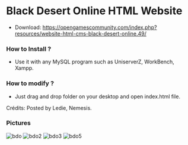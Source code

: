 # Black Desert Online HTML Website

- Download: https://opengamescommunity.com/index.php?resources/website-html-cms-black-desert-online.49/

### How to Install ?

- Use it with any MySQL program such as UniserverZ, WorkBench, Xampp.

### How to modify ?

- Just drag and drop folder on your desktop and open index.html file.

Crédits: Posted by Ledie, Nemesis.

### Pictures

![bdo](https://user-images.githubusercontent.com/89811188/138052014-9b957089-1a71-4846-87bf-ff8973c01849.png)
![bdo2](https://user-images.githubusercontent.com/89811188/138052025-02e1f876-c856-46f6-8704-ac424339b08f.png)
![bdo3](https://user-images.githubusercontent.com/89811188/138052033-155f034a-7321-44c1-a7d9-719df67d97f3.png)
![bdo5](https://user-images.githubusercontent.com/89811188/138052082-ed2d5969-73e0-4a7f-afbd-b8e9a5b982ab.png)




